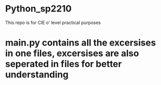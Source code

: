# Python_sp2210
This repo is for CIE o' level practical purposes

# main.py contains all the excersises in one files, excersises are also seperated in files for better understanding
